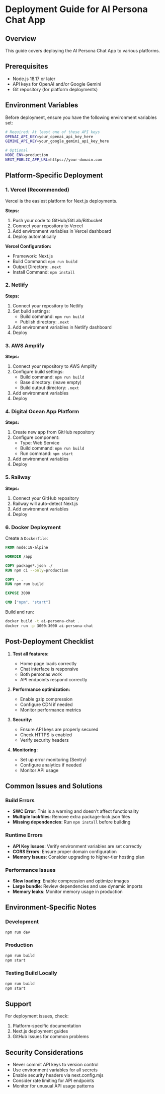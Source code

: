 # Deployment Guide for AI Persona Chat App

## Overview
This guide covers deploying the AI Persona Chat App to various platforms.

## Prerequisites
- Node.js 18.17 or later
- API keys for OpenAI and/or Google Gemini
- Git repository (for platform deployments)

## Environment Variables
Before deployment, ensure you have the following environment variables set:

```bash
# Required: At least one of these API keys
OPENAI_API_KEY=your_openai_api_key_here
GEMINI_API_KEY=your_google_gemini_api_key_here

# Optional
NODE_ENV=production
NEXT_PUBLIC_APP_URL=https://your-domain.com
```

## Platform-Specific Deployment

### 1. Vercel (Recommended)
Vercel is the easiest platform for Next.js deployments.

**Steps:**
1. Push your code to GitHub/GitLab/Bitbucket
2. Connect your repository to Vercel
3. Add environment variables in Vercel dashboard
4. Deploy automatically

**Vercel Configuration:**
- Framework: Next.js
- Build Command: `npm run build`
- Output Directory: `.next`
- Install Command: `npm install`

### 2. Netlify
**Steps:**
1. Connect your repository to Netlify
2. Set build settings:
   - Build command: `npm run build`
   - Publish directory: `.next`
3. Add environment variables in Netlify dashboard
4. Deploy

### 3. AWS Amplify
**Steps:**
1. Connect your repository to AWS Amplify
2. Configure build settings:
   - Build command: `npm run build`
   - Base directory: (leave empty)
   - Build output directory: `.next`
3. Add environment variables
4. Deploy

### 4. Digital Ocean App Platform
**Steps:**
1. Create new app from GitHub repository
2. Configure component:
   - Type: Web Service
   - Build command: `npm run build`
   - Run command: `npm start`
3. Add environment variables
4. Deploy

### 5. Railway
**Steps:**
1. Connect your GitHub repository
2. Railway will auto-detect Next.js
3. Add environment variables
4. Deploy

### 6. Docker Deployment
Create a `Dockerfile`:

```dockerfile
FROM node:18-alpine

WORKDIR /app

COPY package*.json ./
RUN npm ci --only=production

COPY . .
RUN npm run build

EXPOSE 3000

CMD ["npm", "start"]
```

Build and run:
```bash
docker build -t ai-persona-chat .
docker run -p 3000:3000 ai-persona-chat
```

## Post-Deployment Checklist

1. **Test all features:**
   - Home page loads correctly
   - Chat interface is responsive
   - Both personas work
   - API endpoints respond correctly

2. **Performance optimization:**
   - Enable gzip compression
   - Configure CDN if needed
   - Monitor performance metrics

3. **Security:**
   - Ensure API keys are properly secured
   - Check HTTPS is enabled
   - Verify security headers

4. **Monitoring:**
   - Set up error monitoring (Sentry)
   - Configure analytics if needed
   - Monitor API usage

## Common Issues and Solutions

### Build Errors
- **SWC Error**: This is a warning and doesn't affect functionality
- **Multiple lockfiles**: Remove extra package-lock.json files
- **Missing dependencies**: Run `npm install` before building

### Runtime Errors
- **API Key Issues**: Verify environment variables are set correctly
- **CORS Errors**: Ensure proper domain configuration
- **Memory Issues**: Consider upgrading to higher-tier hosting plan

### Performance Issues
- **Slow loading**: Enable compression and optimize images
- **Large bundle**: Review dependencies and use dynamic imports
- **Memory leaks**: Monitor memory usage in production

## Environment-Specific Notes

### Development
```bash
npm run dev
```

### Production
```bash
npm run build
npm start
```

### Testing Build Locally
```bash
npm run build
npm start
```

## Support
For deployment issues, check:
1. Platform-specific documentation
2. Next.js deployment guides
3. GitHub Issues for common problems

## Security Considerations
- Never commit API keys to version control
- Use environment variables for all secrets
- Enable security headers via next.config.mjs
- Consider rate limiting for API endpoints
- Monitor for unusual API usage patterns
